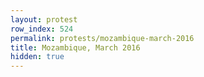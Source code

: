 ```yaml
---
layout: protest
row_index: 524
permalink: protests/mozambique-march-2016
title: Mozambique, March 2016
hidden: true
---
```

